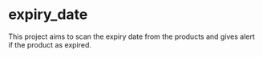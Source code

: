 # expiry_date
This project aims to scan the expiry date from the products and gives alert if the product as expired.
